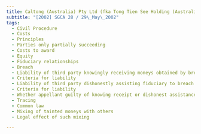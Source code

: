 ```yaml
---
title: Caltong (Australia) Pty Ltd (fka Tong Tien See Holding (Australia) Pty Ltd) and Another v 
subtitle: "[2002] SGCA 28 / 29\_May\_2002"
tags:
  - Civil Procedure
  - Costs
  - Principles
  - Parties only partially succeeding
  - Costs to award
  - Equity
  - Fiduciary relationships
  - Breach
  - Liability of third party knowingly receiving moneys obtained by breach of fiduciary duty
  - Criteria for liability
  - Liability of third party dishonestly assisting fiduciary to breach fiduciary duties
  - Criteria for liability
  - Whether appellant guilty of knowing receipt or dishonest assistance
  - Tracing
  - Common law
  - Mixing of tainted moneys with others
  - Legal effect of such mixing

---
```


